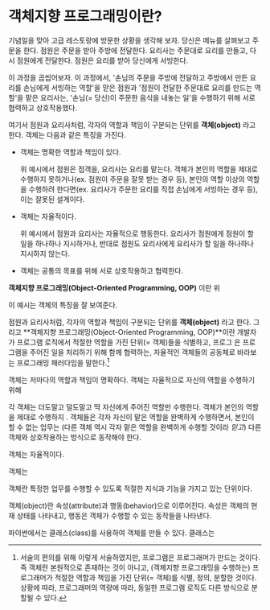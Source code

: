 
# 객체지향 프로그래밍이란?

기념일을 맞아 고급 레스토랑에 방문한 상황을 생각해 보자. 당신은 메뉴를 살펴보고 주문을 한다. 점원은 주문을 받아 주방에 전달한다. 요리사는 주문대로 요리를 만들고, 다시 점원에게 전달한다. 점원은 요리를 받아 당신에게 서빙한다.

이 과정을 곱씹어보자. 이 과정에서, '손님의 주문을 주방에 전달하고 주방에서 만든 요리를 손님에게 서빙하는 역할'을 맏은 점원과 '점원이 전달한 주문대로 요리를 만드는 역할'을 맡은 요리사는, '손님(= 당신)이 주문한 음식을 내놓는 일'을 수행하기 위해 서로 협력하고 상호작용했다.

여기서 점원과 요리사처럼, 각자의 역할과 책임이 구분되는 단위를 **객체(object)** 라고 한다. 객체는 다음과 같은 특징을 가진다.

- 객체는 명확한 역할과 책임이 있다.

  위 예시에서 점원은 접객을, 요리사는 요리를 맡는다. 객체가 본인의 역할을 제대로 수행하지 못하거나(ex. 점원이 주문을 잘못 받는 경우 등), 본인의 역할 이상의 역할을 수행하려 한다면(ex. 요리사가 주문한 요리를 직접 손님에게 서빙하는 경우 등), 이는 잘못된 설계이다.
  
  <v-image src="01-introduction-bad-cook.png" title="Fig.01 잘못된 객체 설계 예시" description="요리사가 요리를 직접 손님하게 서빙하는 것은 잘못된 설계이다. (물론 강식당은 예능이니 일부러 이렇게 '잘못된 설계'를 하여 웃음을 유발하는 것이다.)<br/>사진 출처 : 신서유기 외전 강식당 2 5화 <https://www.tving.com/contents/P000887459>" />

- 객체는 자율적이다.
  
  위 예시에서 점원과 요리사는 자율적으로 행동한다. 요리사가 점원에게 점원이 할 일을 하나하나 지시하거나, 반대로 점원도 요리사에게 요리사가 할 일을 하나하나 지시하지 않는다.
  
- 객체는 공통의 목표를 위해 서로 상호작용하고 협력한다.

  



**객체지향 프로그래밍(Object-Oriented Programming, OOP)** 이란 위 

이 예시는 객체의 특징을 잘 보여준다.

점원과 요리사처럼, 각자의 역할과 책임이 구분되는 단위를 **객체(object)** 라고 한다. 그리고 **객체지향 프로그래밍(Object-Oriented Programming, OOP)**이란 개발자가 프로그램 로직에서 적절한 역할을 가진 단위(= 객체)들을 식별하고, 프로그 은 프로그램을 주어진 일을 처리하기 위해 함께 협력하는, 자율적인 객체들의 공동체로 바라보는 프로그래밍 패러다임을 말한다.[^1-1]

[^1-1]: 서술의 편의를 위해 이렇게 서술하였지만, 프로그램은 프로그래머가 만드는 것이다. 즉 객체란 본원적으로 존재하는 것이 아니고, (객체지향 프로그래밍을 수행하는) 프로그래머가 적절한 역할과 책임을 가진 단위(= 객체)를 식별, 정의, 분할한 것이다. 상황에 따라, 프로그래머의 역량에 따라, 동일한 프로그램 로직도 다른 방식으로 분할될 수 있다.

객체는 저마다의 역할과 책임이 명확하다. 객체는 자율적으로 자신의 역할을 수행하기 위해 

각 객체는 더도말고 덜도말고 딱 자신에게 주어진 역할만 수행한다. 객체가 본인의 역할을 제대로 수행하지 . 객체들은 각자 자신이 맡은 역할을 완벽하게 수행하면서, 본인이 할 수 없는 업무는 (다른 객체 역시 각자 맡은 역할을 완벽하게 수행할 것이라 *믿고*) 다른 객체와 상호작용하는 방식으로 동작해야 한다.



객체는 자율적이다. 

객체는 

객체란 특정한 업무를 수행할 수 있도록 적절한 지식과 기능을 가지고 있는 단위이다. 

객체(object)란 속성(attribute)과 행동(behavior)으로 이루어진다. 속성은 객체의 현재 상태를 나타내고, 행동은 객체가 수행할 수 있는 동작들을 나타낸다.

파이썬에서는 클래스(class)를 사용하여 객체를 만들 수 있다. 클래스는 



